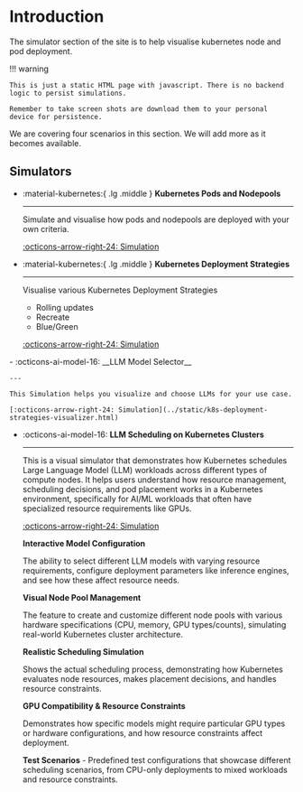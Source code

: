 # Introduction

The simulator section of the site is to help visualise kubernetes node and pod deployment.

!!! warning

    This is just a static HTML page with javascript. There is no backend logic to persist simulations.

    Remember to take screen shots are download them to your personal device for persistence.

We are covering four scenarios in this section. We will add more as it becomes available. 

## Simulators

<div class="grid cards" markdown>

-   :material-kubernetes:{ .lg .middle } __Kubernetes Pods and Nodepools__

    ---

    Simulate and visualise how pods and nodepools are deployed with your own criteria.

    [:octicons-arrow-right-24: Simulation](../static/scheduling-mixed-pods-and-nodepool-v1.html)

-   :material-kubernetes:{ .lg .middle } __Kubernetes Deployment Strategies__

    ---

    Visualise various Kubernetes Deployment Strategies

    - Rolling updates
    - Recreate
    - Blue/Green

    [:octicons-arrow-right-24: Simulation](../static/nai-llm-model-selectr.html)



</div>

<div class="grid cards" markdown>
-   :octicons-ai-model-16: __LLM Model Selector__
    
    ---

    This Simulation helps you visualize and choose LLMs for your use case. 

    [:octicons-arrow-right-24: Simulation](../static/k8s-deployment-strategies-visualizer.html)
</div>

<div class="grid cards" markdown>

-   :octicons-ai-model-16: __LLM Scheduling on Kubernetes Clusters__

    ---

    This is a visual simulator that demonstrates how Kubernetes  schedules Large Language Model (LLM) workloads across different types of compute nodes. It helps users understand how resource management, scheduling decisions, and pod placement works in a Kubernetes environment, specifically for AI/ML workloads that often have specialized resource requirements like GPUs.

    [:octicons-arrow-right-24: Simulation](../static/nai-llm-simulation-v1-nim-rag.html)

    
    **Interactive Model Configuration** 
    
    The ability to select different LLM models with varying resource requirements, configure deployment parameters like inference engines, and see how these affect resource needs.
    
    **Visual Node Pool Management**
    
    The feature to create and customize different node pools with various hardware specifications (CPU, memory, GPU types/counts), simulating real-world Kubernetes cluster architecture.
    
    **Realistic Scheduling Simulation**
    
    Shows the actual scheduling process, demonstrating how Kubernetes evaluates node resources, makes placement decisions, and handles resource constraints.
    
    **GPU Compatibility & Resource Constraints** 
    
    Demonstrates how specific models might require particular GPU types or hardware configurations, and how resource constraints affect deployment.
    
    **Test Scenarios** - Predefined test configurations that showcase different scheduling scenarios, from CPU-only deployments to mixed workloads and resource constraints.

</div>